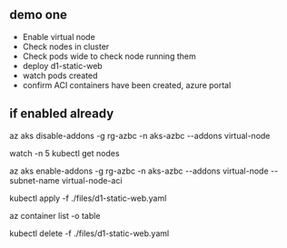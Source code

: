 ## demo one
- Enable virtual node
- Check nodes in cluster
- Check pods wide to check node running them
- deploy d1-static-web
- watch pods created
- confirm ACI containers have been created, azure portal



## if enabled already
az aks disable-addons -g rg-azbc -n aks-azbc --addons virtual-node 

watch -n 5 kubectl get nodes

az aks enable-addons -g rg-azbc -n aks-azbc --addons virtual-node --subnet-name virtual-node-aci

kubectl apply -f ./files/d1-static-web.yaml

az container list -o table


kubectl delete -f ./files/d1-static-web.yaml
